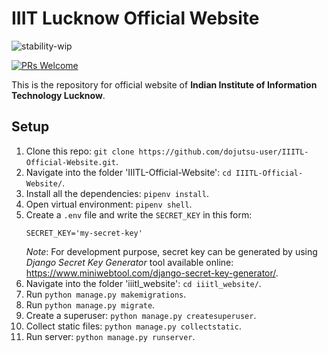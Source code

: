 # IIIT Lucknow Official Website

![stability-wip](https://img.shields.io/badge/stability-work_in_progress-lightgrey.svg?style=for-the-badge)

[![PRs Welcome](https://img.shields.io/badge/PRs-welcome-brightgreen.svg?style=for-the-badge)](http://makeapullrequest.com)


This is the repository for official website of **Indian Institute of Information Technology Lucknow**.

## Setup

1. Clone this repo: `git clone https://github.com/dojutsu-user/IIITL-Official-Website.git`.
2. Navigate into the folder 'IIITL-Official-Website': `cd IIITL-Official-Website/`.
3. Install all the dependencies: `pipenv install`.
4. Open virtual environment: `pipenv shell`.
5. Create a `.env` file and write the `SECRET_KEY` in this form:
    ```
    SECRET_KEY='my-secret-key'
    ```
    *Note*: For development purpose, secret key can be generated by using *Django Secret Key Generator* tool available online: https://www.miniwebtool.com/django-secret-key-generator/.
6. Navigate into the folder 'iiitl_website': `cd iiitl_website/`.
7. Run `python manage.py makemigrations`.
8. Run `python manage.py migrate`.
9. Create a superuser: `python manage.py createsuperuser`.
10. Collect static files: `python manage.py collectstatic`.
11. Run server: `python manage.py runserver`.
